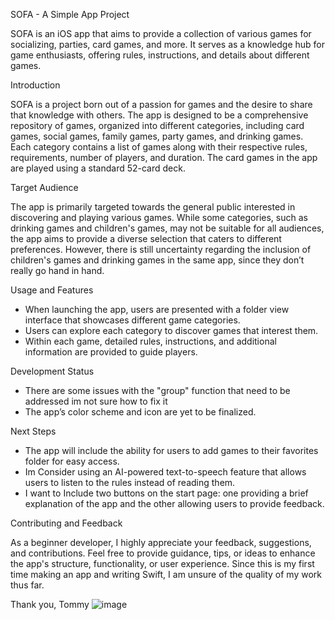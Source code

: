 SOFA - A Simple App Project

SOFA is an iOS app that aims to provide a collection of various games for socializing, parties, card games, and more. It serves as a knowledge hub for game enthusiasts, offering rules, instructions, and details about different games.

Introduction

SOFA is a project born out of a passion for games and the desire to share that knowledge with others. The app is designed to be a comprehensive repository of games, organized into different categories, including card games, social games, family games, party games, and drinking games. Each category contains a list of games along with their respective rules, requirements, number of players, and duration. The card games in the app are played using a standard 52-card deck.

Target Audience

The app is primarily targeted towards the general public interested in discovering and playing various games. While some categories, such as drinking games and children's games, may not be suitable for all audiences, the app aims to provide a diverse selection that caters to different preferences. However, there is still uncertainty regarding the inclusion of children's games and drinking games in the same app, since they don’t really go hand in hand.

Usage and Features

-	When launching the app, users are presented with a folder view interface that showcases different game categories.
-	Users can explore each category to discover games that interest them.
-	Within each game, detailed rules, instructions, and additional information are provided to guide players.

Development Status

-	There are some issues with the "group" function that need to be addressed im not sure how to fix it
-	The app’s color scheme and icon are yet to be finalized.

Next Steps
-	The app will include the ability for users to add games to their favorites folder for easy access.
-	Im Consider using an AI-powered text-to-speech feature that allows users to listen to the rules instead of reading them.
-	I want to Include two buttons on the start page: one providing a brief explanation of the app and the other allowing users to provide feedback.

Contributing and Feedback

As a beginner developer, I highly appreciate your feedback, suggestions, and contributions. Feel free to provide guidance, tips, or ideas to enhance the app's structure, functionality, or user experience. Since this is my first time making an app and writing Swift, I am unsure of the quality of my work thus far.

Thank you, Tommy
![image](https://github.com/tommy772/SOFA/assets/137955692/c7eba6b2-87e0-4baf-afe0-7a6d08b18e8e)
